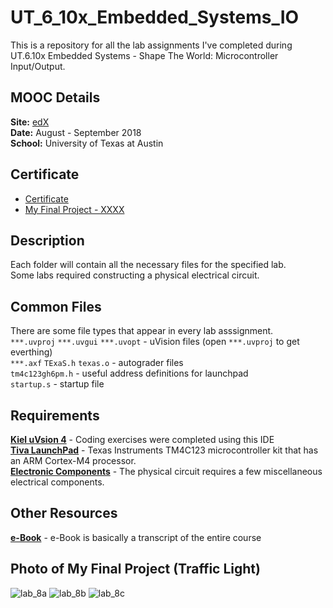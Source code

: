 # UT_6_10x_Embedded_Systems_IO
This is a repository for all the lab assignments I've completed during UT.6.10x Embedded Systems - Shape The World: Microcontroller Input/Output.

## MOOC Details
__Site:__ [edX](https://www.edx.org/course/embedded-systems-shape-the-world-microcontroller-inputoutput)  
__Date:__ August - September 2018<br />
__School:__ University of Texas at Austin  

## Certificate
* [Certificate](https://courses.edx.org/certificates/9651ca988f4c4c9aa71f042c2f2ceaec)
* [My Final Project - XXXX](https://github.com/automaticaddison/UT_6_10x_Embedded_Systems_IO/tree/master/Lab10_TrafficLight)


## Description
Each folder will contain all the necessary files for the specified lab.  
Some labs required constructing a physical electrical circuit.

## Common Files
There are some file types that appear in every lab asssignment.  
`***.uvproj` `***.uvgui` `***.uvopt` - uVision files (open `***.uvproj` to get everthing)  
`***.axf` `TExaS.h` `texas.o` - autograder files   
`tm4c123gh6pm.h` - useful address definitions for launchpad  
`startup.s` - startup file  

## Requirements
[__Kiel uVsion 4__](https://www.keil.com/demo/eval/armv4.htm) - Coding exercises were completed using this IDE<br />
[__Tiva LaunchPad__](http://www.ti.com/tool/EK-TM4C123GXL) - Texas Instruments TM4C123 microcontroller kit that has an ARM Cortex-M4 processor.<br /> 
[__Electronic Components__](http://edx-org-utaustinx.s3.amazonaws.com/UT601x/worldwide.html) - The physical circuit requires a few miscellaneous electrical components.  

## Other Resources
[__e-Book__](http://users.ece.utexas.edu/~valvano/Volume1/E-Book/) - e-Book is basically a transcript of the entire course

## Photo of My Final Project (Traffic Light)
![lab_8a](https://github.com/automaticaddison/UT_6_10x_Embedded_Systems_IO/blob/master/Lab10_TrafficLight/traffic_light_lab10%20(1).jpg)
![lab_8b](https://github.com/automaticaddison/UT_6_10x_Embedded_Systems_IO/blob/master/Lab10_TrafficLight/traffic_light_lab10%20(2).jpg)
![lab_8c](https://github.com/automaticaddison/UT_6_10x_Embedded_Systems_IO/blob/master/Lab10_TrafficLight/traffic_light_lab10%20(3).jpg)

